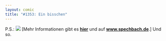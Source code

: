 ```yaml
---
layout: comic
title: "#1353: Ein bisschen"
---
```


P.S.:
<a href="http://www.fonflatter.de/bilder/ausstellung3/ausstellung_spechbach_s.png"><img src="http://www.fonflatter.de/bilder/ausstellung3/ausstellung_spechbach_sm.png"></a>
[Mehr Informationen gibt es <a href="http://www.fonflatter.de/ausstellung"><strong>hier</strong></a> und auf <a href="http://www.spechbach.de"><strong>www.spechbach.de</strong></a>.]
Und so.
